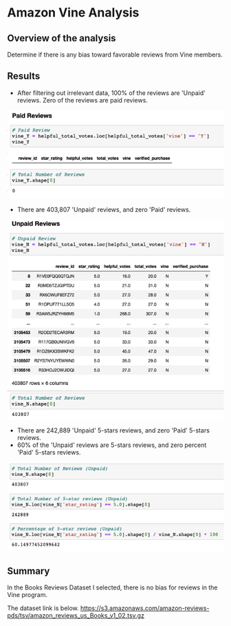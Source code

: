 # Amazon Vine Analysis
## Overview of the analysis
Determine if there is any bias toward favorable reviews from Vine members.

## Results
- After filtering out irrelevant data, 100% of the reviews are 'Unpaid' reviews. Zero of the reviews are paid reviews.

<img src='https://github.com/juliomeza/Amazon_Vine_Analysis/blob/main/screenshots/Paid%20Reviews.png'>

- There are 403,807 'Unpaid' reviews, and zero 'Paid' reviews.

<img src='https://github.com/juliomeza/Amazon_Vine_Analysis/blob/main/screenshots/Unpaid%20Reviews.png'>

- There are 242,889 'Unpaid' 5-stars reviews, and zero 'Paid' 5-stars reviews.
- 60% of the 'Unpaid' reviews are 5-stars reviews, and zero percent 'Paid' 5-stars reviews.

<img src='https://github.com/juliomeza/Amazon_Vine_Analysis/blob/main/screenshots/Unopaid%20Reviews%205-stars.png'>

## Summary
In the Books Reviews Dataset I selected, there is no bias for reviews in the Vine program.

The dataset link is below.
https://s3.amazonaws.com/amazon-reviews-pds/tsv/amazon_reviews_us_Books_v1_02.tsv.gz
